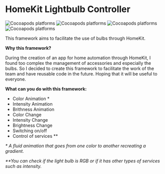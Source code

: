 # HomeKit Lightbulb Controller

![Cocoapods platforms](https://badgen.net/badge/platform/iOS/:color?icon=apple)
![Cocoapods platforms](https://badgen.net/badge/language/swift/orange?icon=swift) ![Cocoapods platforms](https://badgen.net/badge/Swift/4.2/orange) ![Cocoapods platforms](https://badgen.net/badge/Swift/5.0/orange) 




This framework aims to facilitate the use of bulbs through HomeKit.

__Why this framework?__

During the creation of an app for home automation through HomeKit, I found too complex the management of accessories and especially the bulbs.
So I decided to create this framework to facilitate the work of the team and have reusable code in the future.
Hoping that it will be useful to everyone. 

__What can you do with this framework:__

- Color Animation *
- Intensity Animation
- Brithness Animation
- Color Change
- Intensity Change
- Brightness Change
- Switching on/off
- Control of services **


_* A fluid animation that goes from one color to another recreating a gradient._

_**You can check if the light bulb is RGB or if it has other types of services such as intensity._



